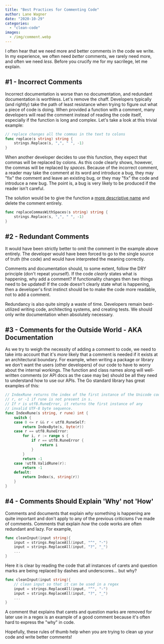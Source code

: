 ```yaml
---
title: "Best Practices for Commenting Code"
author: Lane Wagner
date: "2020-10-29"
categories: 
  - "clean-code"
images:
  - /img/comment.webp
---
```


I often hear that we need more and better comments in the code we write. In my experience, we often need _better_ comments, we rarely need more, and often we need _less_. Before you crucify me for my sacrilege, let me explain.

## #1 - Incorrect Comments

Incorrect documentation is worse than no documentation, and redundant documentation is worthless. Let's remove the chaff. Developers typically (and rightly) take the path of least resistance when trying to figure out what a piece of code is doing. When provided a function with a comment, many developers will read the comment instead of reading the code itself, especially if the function is long and complex. Let's take a look at this trivial example:

```go
// replace changes all the commas in the text to colons
func replace(s string) string {
	strings.Replace(s, ",", " ", -1)
}
```

When another developer decides to use this function, they expect that commas will be replaced by colons. As this code clearly shows, however, the commas will be replaced by _spaces_. Because of the incorrect comment, a reader may take the comment at its word and introduce a bug, they may "fix" the comment and leave an existing bug, or they may "fix" the code and introduce a new bug. The point is, a bug is very likely to be produced if the reader isn't careful.

The solution would be to give the function a [more descriptive name](https://qvault.io/clean-code/naming-variables/) and delete the comment entirely.

```go
func replaceCommasWithSpaces(s string) string {
	strings.Replace(s, ",", " ", -1)
}
```

## #2 - Redundant Comments

It would have been strictly better to omit the comment in the example above entirely. The developer would have been forced to go to the single source of truth (the code) and would have interpreted the meaning correctly.

Comments and documentation should, to some extent, follow the DRY principle (don't repeat yourself). If the code _clearly_ states what is happening, why add a comment? If functionality changes then _two_ things need to be updated! If the code doesn't clearly state what is happening, then a developer's first instinct should be to make the code more readable, not to add a comment.

Redundancy is also quite simply a waste of time. Developers remain best-utilized writing code, architecting systems, and creating tests. We should only write documentation when absolutely necessary.

## #3 - Comments for the Outside World - AKA Documentation

As we try to weigh the necessity of adding a comment to code, we need to take into account that it's _more_ likely that a comment is needed if it exists at an architectural boundary. For example, when writing a package or library we don't want the users (other developers) of our code to have to worry about the internal workings. The function and class names along will well-written comments (or API docs as the case may be) should be all they need to understand how to use our APIs. The Go standard library has great examples of this:

```go
// IndexRune returns the index of the first instance of the Unicode code point
// r, or -1 if rune is not present in s.
// If r is utf8.RuneError, it returns the first instance of any
// invalid UTF-8 byte sequence.
func IndexRune(s string, r rune) int {
	switch {
	case 0 <= r && r < utf8.RuneSelf:
		return IndexByte(s, byte(r))
	case r == utf8.RuneError:
		for i, r := range s {
			if r == utf8.RuneError {
				return i
			}
		}
		return -1
	case !utf8.ValidRune(r):
		return -1
	default:
		return Index(s, string(r))
	}
}
```

## #4 - Comments Should Explain 'Why' not 'How'

Comments and documents that explain _why_ something is happening are quite important and don't apply to any of the previous criticisms I've made of comments. Comments that explain _how_ the code works are often redundant and lazy. For example,

```go
func cleanInput(input string){
	input = strings.ReplaceAll(input, "^", "-")
	input = strings.ReplaceAll(input, "?", "_")
	...
}
```

Here it is clear by reading the code that all instances of carets and question marks are being replaced by dashes and underscores... but why?

```go
func cleanInput(input string){
	// clean input so that it can be used in a regex
	input = strings.ReplaceAll(input, "^", "-")
	input = strings.ReplaceAll(input, "?", "_")
	...
}
```

A comment that explains that carets and question marks are removed for later use in a regex is an example of a good comment because it's often hard to express the "why" in code.

Hopefully, these rules of thumb help when you are trying to clean up your code and write better comments!
